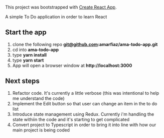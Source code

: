 This project was bootstrapped with [Create React App](https://github.com/facebookincubator/create-react-app).

A simple To Do application in order to learn React

## Start the app
1. clone the following repo <b>git@github.com:amarfiaz/ama-todo-app.git</b>
2. cd into <b>ama-todo-app</b>
3. type <b>yarn install</b>
4. type <b>yarn start</b>
5. App will open a browser window at <b>http://localhost:3000</b>

## Next steps
1. Refactor code. It's currently a little verbose (this was intentional to help me understand the code)
2. Implement the Edit button so that user can change an item in the to do list
3. Introduce state management using Redux. Currently i'm handling the state withiin the code and it's starting to get complicated
4. Convert project to Typescript in order to bring it into line with how our main project is being coded
